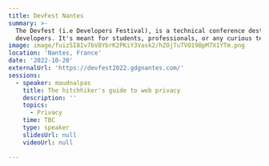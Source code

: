 ```yaml
---
title: DevFest Nantes
summary: >-
  The Devfest (i.e Developers Festival), is a technical conference destined to
  developers. It's meant for students, professionals, or any curious techie.
image: image/fuiz5I8Iv7bV8YbrK2PKiY3Vask2/hZOjTuTVO19BpM7X1YTm.png
location: 'Nantes, France'
date: '2022-10-20'
externalUrl: 'https://devfest2022.gdgnantes.com/'
sessions:
  - speaker: maudnalpas
    title: The hitchhiker's guide to web privacy
    description: ''
    topics:
      - Privacy
    time: TBC
    type: speaker
    slidesUrl: null
    videoUrl: null

---
```

